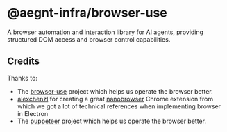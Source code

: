 # @aegnt-infra/browser-use

A browser automation and interaction library for AI agents, providing structured DOM access and browser control capabilities.

## Credits

Thanks to:

- The [browser-use](https://github.com/browser-use/browser-use) project which helps us operate the browser better.
- [alexchenzl](https://github.com/alexchenzl) for creating a great [nanobrowser](https://github.com/nanobrowser/nanobrowser) Chrome extension from which we got a lot of technical references when implementing browser in Electron
- The [puppeteer](https://github.com/puppeteer/puppeteer) project which helps us operate the browser better.
